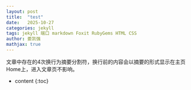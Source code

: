 ```yaml
---
layout: post
title:  "test"
date:   2025-10-27
categories: jekyll
tags: jekyll 端口 markdown Foxit RubyGems HTML CSS
author: 娄凯强
mathjax: true
---
```



文章中存在的4次换行为摘要分割符，换行前的内容会以摘要的形式显示在主页Home上，进入文章页不影响。




* content
{:toc}

